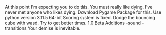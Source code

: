 At this point I'm expecting you to do this. You must really like dying. I've never met anyone who likes dying. 
Download Pygame Package for this.
Use python version 3.11.5 64-bit
Scoring system is fixed.
Dodge the bouncing cube with wasd.
Try to get better times.
1.0 Beta Additions
-sound -transitions
Your demise is inevitable.
